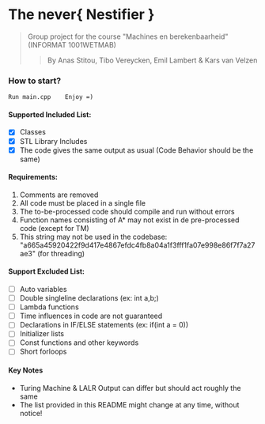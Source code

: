# The never{ Nestifier }
> Group project for the course "Machines en berekenbaarheid" (INFORMAT 1001WETMAB)
> > By Anas Stitou, Tibo Vereycken, Emil Lambert & Kars van Velzen

### How to start?
    Run main.cpp    Enjoy =)

#### Supported Included List:
- [X] Classes
- [X] STL Library Includes
- [X] The code gives the same output as usual (Code Behavior should be the same)

#### Requirements:
1. Comments are removed 
2. All code must be placed in a single file 
3. The to-be-processed code should compile and run without errors 
4. Function names consisting of A* may not exist in de pre-processed code (except for TM)
5. This string may not be used in the codebase: "a665a45920422f9d417e4867efdc4fb8a04a1f3fff1fa07e998e86f7f7a27ae3" (for threading)

#### Support Excluded List:
- [ ] Auto variables 
- [ ] Double singleline declarations (ex: int a,b;)
- [ ] Lambda functions
- [ ] Time influences in code are not guaranteed
- [ ] Declarations in IF/ELSE statements (ex: if(int a = 0))
- [ ] Initializer lists
- [ ] Const functions and other keywords
- [ ] Short forloops

#### Key Notes
- Turing Machine & LALR Output can differ but should act roughly the same
- The list provided in this README might change at any time, without notice!
